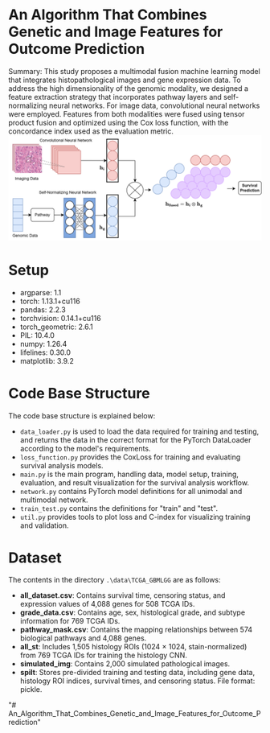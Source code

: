 # An Algorithm That Combines Genetic and Image Features for Outcome Prediction

Summary: This study proposes a multimodal fusion machine learning model that integrates histopathological images and gene expression data. To address the high dimensionality of the genomic modality, we designed a feature extraction strategy that incorporates pathway layers and self-normalizing neural networks. For image data, convolutional neural networks were employed. Features from both modalities were fused using tensor product fusion and optimized using the Cox loss function, with the concordance index used as the evaluation metric.
![alt text](model_2.png)

# Setup
- argparse: 1.1
- torch: 1.13.1+cu116
- pandas: 2.2.3
- torchvision: 0.14.1+cu116
- torch_geometric: 2.6.1
- PIL: 10.4.0
- numpy: 1.26.4
- lifelines: 0.30.0
- matplotlib: 3.9.2
  

# Code Base Structure
The code base structure is explained below:

- `data_loader.py` is used to load the data required for training and testing, and returns the data in the correct format for the PyTorch DataLoader according to the model's requirements.
- `loss_function.py` provides the CoxLoss for training and evaluating survival analysis models.
- `main.py` is the main program, handling data, model setup, training, evaluation, and result visualization for the survival analysis workflow.
- `network.py` contains PyTorch model definitions for all unimodal and multimodal network.
- `train_test.py` contains the definitions for "train" and "test".
- `util.py` provides tools to plot loss and C-index for visualizing training and validation.
  


# Dataset

The contents in the directory `.\data\TCGA_GBMLGG` are as follows:

* **all\_dataset.csv**: Contains survival time, censoring status, and expression values of 4,088 genes for 508 TCGA IDs.
* **grade\_data.csv**: Contains age, sex, histological grade, and subtype information for 769 TCGA IDs.
* **pathway\_mask.csv**: Contains the mapping relationships between 574 biological pathways and 4,088 genes.
* **all\_st**: Includes 1,505 histology ROIs (1024 × 1024, stain-normalized) from 769 TCGA IDs for training the histology CNN.
* **simulated\_img**: Contains 2,000 simulated pathological images.
* **spilt**: Stores pre-divided training and testing data, including gene data, histology ROI indices, survival times, and censoring status. File format: pickle.




"# An_Algorithm_That_Combines_Genetic_and_Image_Features_for_Outcome_Prediction"  
